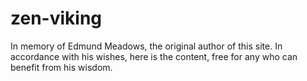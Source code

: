 # zen-viking

In memory of Edmund Meadows, the original author of this site. In accordance with his wishes, here is the content, free for any who can benefit from his wisdom.
